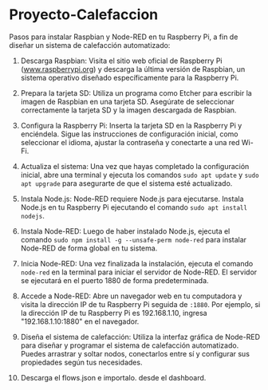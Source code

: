 # Proyecto-Calefaccion

Pasos para instalar Raspbian y Node-RED en tu Raspberry Pi, a fin de diseñar un sistema de calefacción automatizado:

1. Descarga Raspbian: Visita el sitio web oficial de Raspberry Pi (www.raspberrypi.org) y descarga la última versión de Raspbian, un sistema operativo diseñado específicamente para la Raspberry Pi.

2. Prepara la tarjeta SD: Utiliza un programa como Etcher para escribir la imagen de Raspbian en una tarjeta SD. Asegúrate de seleccionar correctamente la tarjeta SD y la imagen descargada de Raspbian.

3. Configura la Raspberry Pi: Inserta la tarjeta SD en la Raspberry Pi y enciéndela. Sigue las instrucciones de configuración inicial, como seleccionar el idioma, ajustar la contraseña y conectarte a una red Wi-Fi.

4. Actualiza el sistema: Una vez que hayas completado la configuración inicial, abre una terminal y ejecuta los comandos `sudo apt update` y `sudo apt upgrade` para asegurarte de que el sistema esté actualizado.

5. Instala Node.js: Node-RED requiere Node.js para ejecutarse. Instala Node.js en tu Raspberry Pi ejecutando el comando `sudo apt install nodejs`.

6. Instala Node-RED: Luego de haber instalado Node.js, ejecuta el comando `sudo npm install -g --unsafe-perm node-red` para instalar Node-RED de forma global en tu sistema.

7. Inicia Node-RED: Una vez finalizada la instalación, ejecuta el comando `node-red` en la terminal para iniciar el servidor de Node-RED. El servidor se ejecutará en el puerto 1880 de forma predeterminada.

8. Accede a Node-RED: Abre un navegador web en tu computadora y visita la dirección IP de tu Raspberry Pi seguida de `:1880`. Por ejemplo, si la dirección IP de tu Raspberry Pi es 192.168.1.10, ingresa "192.168.1.10:1880" en el navegador.

9. Diseña el sistema de calefacción: Utiliza la interfaz gráfica de Node-RED para diseñar y programar el sistema de calefacción automatizado. Puedes arrastrar y soltar nodos, conectarlos entre sí y configurar sus propiedades según tus necesidades.

10. Descarga el flows.json e importalo. desde el dashboard.

